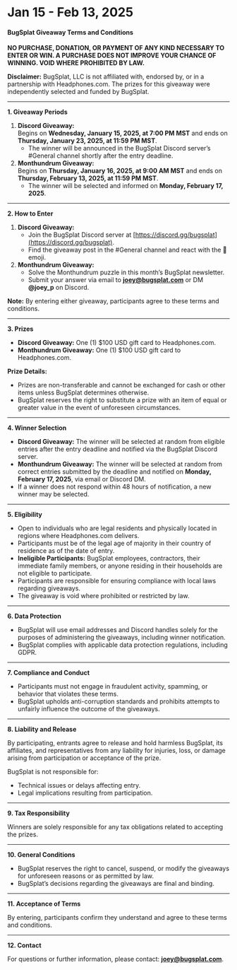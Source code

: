 # Jan 15 -  Feb 13, 2025

#### BugSplat Giveaway Terms and Conditions

**NO PURCHASE, DONATION, OR PAYMENT OF ANY KIND NECESSARY TO ENTER OR WIN. A PURCHASE DOES NOT IMPROVE YOUR CHANCE OF WINNING. VOID WHERE PROHIBITED BY LAW.**

**Disclaimer:** BugSplat, LLC is not affiliated with, endorsed by, or in a partnership with Headphones.com. The prizes for this giveaway were independently selected and funded by BugSplat.

***

**1. Giveaway Periods**

1. **Discord Giveaway:**\
   Begins on **Wednesday, January 15, 2025, at 7:00 PM MST** and ends on **Thursday, January 23, 2025, at 11:59 PM MST**.
   * The winner will be announced in the BugSplat Discord server’s #General channel shortly after the entry deadline.
2. **Monthundrum Giveaway:**\
   Begins on **Thursday, January 16, 2025, at 9:00 AM MST** and ends on **Thursday, February 13, 2025, at 11:59 PM MST**.
   * The winner will be selected and informed on **Monday, February 17, 2025**.

***

**2. How to Enter**

1. **Discord Giveaway:**
   * Join the BugSplat Discord server at [https://discord.gg/bugsplat](https://discord.gg/bugsplat).
   * Find the giveaway post in the #General channel and react with the 🎉 emoji.
2. **Monthundrum Giveaway:**
   * Solve the Monthundrum puzzle in this month’s BugSplat newsletter.
   * Submit your answer via email to **joey@bugsplat.com** or DM **@joey\_p** on Discord.

**Note:** By entering either giveaway, participants agree to these terms and conditions.

***

**3. Prizes**

* **Discord Giveaway:** One (1) $100 USD gift card to Headphones.com.
* **Monthundrum Giveaway:** One (1) $100 USD gift card to Headphones.com.

**Prize Details:**

* Prizes are non-transferable and cannot be exchanged for cash or other items unless BugSplat determines otherwise.
* BugSplat reserves the right to substitute a prize with an item of equal or greater value in the event of unforeseen circumstances.

***

**4. Winner Selection**

* **Discord Giveaway:** The winner will be selected at random from eligible entries after the entry deadline and notified via the BugSplat Discord server.
* **Monthundrum Giveaway:** The winner will be selected at random from correct entries submitted by the deadline and notified on **Monday, February 17, 2025**, via email or Discord DM.
* If a winner does not respond within 48 hours of notification, a new winner may be selected.

***

**5. Eligibility**

* Open to individuals who are legal residents and physically located in regions where Headphones.com delivers.
* Participants must be of the legal age of majority in their country of residence as of the date of entry.
* **Ineligible Participants:** BugSplat employees, contractors, their immediate family members, or anyone residing in their households are not eligible to participate.
* Participants are responsible for ensuring compliance with local laws regarding giveaways.
* The giveaway is void where prohibited or restricted by law.

***

**6. Data Protection**

* BugSplat will use email addresses and Discord handles solely for the purposes of administering the giveaways, including winner notification.
* BugSplat complies with applicable data protection regulations, including GDPR.

***

**7. Compliance and Conduct**

* Participants must not engage in fraudulent activity, spamming, or behavior that violates these terms.
* BugSplat upholds anti-corruption standards and prohibits attempts to unfairly influence the outcome of the giveaways.

***

**8. Liability and Release**

By participating, entrants agree to release and hold harmless BugSplat, its affiliates, and representatives from any liability for injuries, loss, or damage arising from participation or acceptance of the prize.

BugSplat is not responsible for:

* Technical issues or delays affecting entry.
* Legal implications resulting from participation.

***

**9. Tax Responsibility**

Winners are solely responsible for any tax obligations related to accepting the prizes.

***

**10. General Conditions**

* BugSplat reserves the right to cancel, suspend, or modify the giveaways for unforeseen reasons or as permitted by law.
* BugSplat’s decisions regarding the giveaways are final and binding.

***

**11. Acceptance of Terms**

By entering, participants confirm they understand and agree to these terms and conditions.

***

**12. Contact**

For questions or further information, please contact: **joey@bugsplat.com**.
